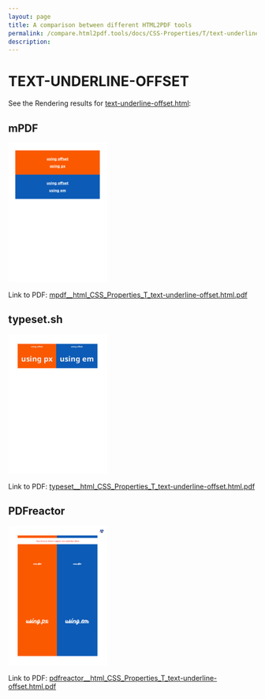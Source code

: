 ```yaml
---
layout: page
title: A comparison between different HTML2PDF tools
permalink: /compare.html2pdf.tools/docs/CSS-Properties/T/text-underline-offset.md
description: 
---
```


# TEXT-UNDERLINE-OFFSET

See the Rendering results for [text-underline-offset.html](/html/CSS%20Properties/T/text-underline-offset.html):

## mPDF
![](mpdf__html_CSS_Properties_T_text-underline-offset.html.png) 

Link to PDF: [mpdf__html_CSS_Properties_T_text-underline-offset.html.pdf](mpdf__html_CSS_Properties_T_text-underline-offset.html.pdf)

## typeset.sh
![](typeset__html_CSS_Properties_T_text-underline-offset.html.png) 

Link to PDF: [typeset__html_CSS_Properties_T_text-underline-offset.html.pdf](typeset__html_CSS_Properties_T_text-underline-offset.html.pdf)

## PDFreactor
![](pdfreactor__html_CSS_Properties_T_text-underline-offset.html.png) 

Link to PDF: [pdfreactor__html_CSS_Properties_T_text-underline-offset.html.pdf](pdfreactor__html_CSS_Properties_T_text-underline-offset.html.pdf)
